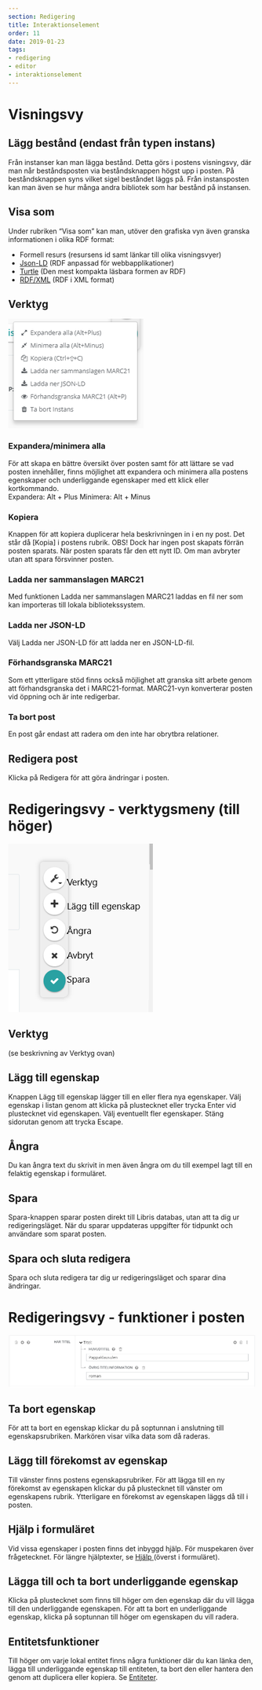```yaml
---
section: Redigering
title: Interaktionselement
order: 11
date: 2019-01-23
tags:
- redigering
- editor
- interaktionselement
---
```


# Visningsvy

## Lägg bestånd (endast från typen instans)
Från instanser kan man lägga bestånd. Detta görs i postens visningsvy, där man når beståndsposten via beståndsknappen högst upp i posten. På beståndsknappen syns vilket sigel beståndet läggs på. Från instansposten kan man även se hur många andra bibliotek som har bestånd på instansen.


## Visa som
Under rubriken “Visa som” kan man, utöver den grafiska vyn även granska informationen i olika RDF format:
  * Formell resurs (resursens id samt länkar till olika visningsvyer)  
  * [Json-LD](https://www.w3.org/TR/json-ld/) (RDF anpassad för webbapplikationer) 
  * [Turtle](https://www.w3.org/TR/turtle/) (Den mest kompakta läsbara formen av RDF)
  * [RDF/XML](https://www.w3.org/TR/rdf-syntax-grammar/) (RDF i XML format)



## Verktyg

![Verktygsalternativ](verktygsalternativ.png)  

### Expandera/minimera alla
För att skapa en bättre översikt över posten samt för att lättare se vad posten innehåller, finns möjlighet att expandera och minimera alla postens egenskaper och underliggande egenskaper med ett klick eller kortkommando.  
Expandera: Alt + Plus
Minimera: Alt + Minus

### Kopiera
Knappen för att kopiera duplicerar hela beskrivningen in i en ny post. Det står då [Kopia] i postens rubrik. 
OBS! Dock har ingen post skapats förrän posten sparats. När posten sparats får den ett nytt ID. Om man avbryter utan att spara försvinner posten.

### Ladda ner sammanslagen MARC21
Med funktionen Ladda ner sammanslagen MARC21 laddas en fil ner som kan importeras till lokala bibliotekssystem. 

### Ladda ner JSON-LD
Välj Ladda ner JSON-LD för att ladda ner en JSON-LD-fil.  

### Förhandsgranska MARC21
Som ett ytterligare stöd finns också möjlighet att granska sitt arbete genom att förhandsgranska det i MARC21-format. MARC21-vyn konverterar posten vid öppning och är inte redigerbar.

### Ta bort post 
En post går endast att radera om den inte har obrytbra relationer.

## Redigera post
Klicka på Redigera för att göra ändringar i posten. 



# Redigeringsvy - verktygsmeny (till höger)

![Redigering](redigering2.png)  

## Verktyg
(se beskrivning av Verktyg ovan)

## Lägg till egenskap
Knappen Lägg till egenskap lägger till en eller flera nya egenskaper. Välj egenskap i listan genom att klicka på plustecknet eller trycka Enter vid plustecknet vid egenskapen. Välj eventuellt fler egenskaper. Stäng sidorutan genom att trycka Escape.  

## Ångra
Du kan ångra text du skrivit in men även ångra om du till exempel lagt till en felaktig egenskap i formuläret.

## Spara
Spara-knappen sparar posten direkt till Libris databas, utan att ta dig ur redigeringsläget. När du sparar uppdateras uppgifter för tidpunkt och användare som sparat posten.

## Spara och sluta redigera
Spara och sluta redigera tar dig ur redigeringsläget och sparar dina ändringar. 

# Redigeringsvy - funktioner i posten

![Redigeringsfunktioner](redigeringsfunktioner.png)  

## Ta bort egenskap
För att ta bort en egenskap klickar du på soptunnan i anslutning till egenskapsrubriken. Markören visar vilka data som då raderas.   

## Lägg till förekomst av egenskap
Till vänster finns postens egenskapsrubriker. För att lägga till en ny förekomst av egenskapen klickar du på plustecknet till vänster om egenskapens rubrik. Ytterligare en förekomst av egenskapen läggs då till i posten.  

## Hjälp i formuläret
Vid vissa egenskaper i posten finns det inbyggd hjälp. För muspekaren över frågetecknet. För längre hjälptexter, se [Hjälp ](https://libris.kb.se/katalogisering/help) (överst i formuläret).  

## Lägga till och ta bort underliggande egenskap
Klicka på plustecknet som finns till höger om den egenskap där du vill lägga till den underliggande egenskapen. För att ta bort en underliggande egenskap, klicka på soptunnan till höger om egenskapen du vill radera. 

## Entitetsfunktioner
Till höger om varje lokal entitet finns några funktioner där du kan länka den, lägga till underliggande egenskap till entiteten, ta bort den eller hantera den genom att duplicera eller kopiera. Se [Entiteter](https://libris.kb.se/katalogisering/help/entity-search).  
